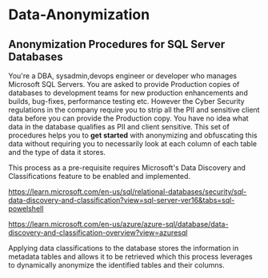#  Data-Anonymization
## Anonymization Procedures for SQL Server Databases

You're a DBA, sysadmin,devops engineer or developer who manages Microsoft SQL Servers. You are asked to provide Production copies of databases to development teams for new production enhancements and builds, bug-fixes, performance testing etc. However the Cyber Security regulations in the company require you to strip all the PII and sensitive client data before you can provide the Production copy. You have no idea what data in the database qualifies as PII and client sensitive. This set of procedures helps you to **get started** with anonymizing and obfuscating this data without requiring you to necessarily look at each column of each table and the type of data it stores.

This process as a pre-requisite requires Microsoft's Data Discovery and Classifications feature to be enabled and implemented.

https://learn.microsoft.com/en-us/sql/relational-databases/security/sql-data-discovery-and-classification?view=sql-server-ver16&tabs=sql-powelshell

https://learn.microsoft.com/en-us/azure/azure-sql/database/data-discovery-and-classification-overview?view=azuresql

Applying data classifications to the database stores the information in metadata tables and allows it to be retrieved which this process leverages to dynamically anonymize the identified tables and their columns.
